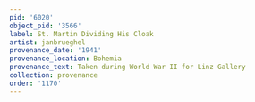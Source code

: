 ```yaml
---
pid: '6020'
object_pid: '3566'
label: St. Martin Dividing His Cloak
artist: janbrueghel
provenance_date: '1941'
provenance_location: Bohemia
provenance_text: Taken during World War II for Linz Gallery
collection: provenance
order: '1170'
---
```

